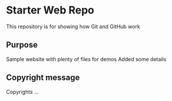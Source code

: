 # Starter Web Repo

This repository is for showing how Git and GitHub work

## Purpose

Sample website with plenty of files for demos
Added some details

## Copyright message

Copyrights ...
